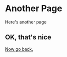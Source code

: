 # Another Page

Here's another page

## OK, that's nice

[Now go back.](https://aaboyles.github.io/uncompiled?q=README.md)